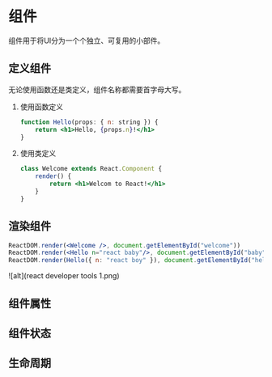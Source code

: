 # 组件

组件用于将UI分为一个个独立、可复用的小部件。

## 定义组件

无论使用函数还是类定义，组件名称都需要首字母大写。  

1. 使用函数定义
    ```jsx
    function Hello(props: { n: string }) {
        return <h1>Hello, {props.n}!</h1>
    }
    ```
1. 使用类定义
    ```jsx
    class Welcome extends React.Component {
        render() {
            return <h1>Welcom to React!</h1>
        }
    }
    ```

## 渲染组件

```jsx
ReactDOM.render(<Welcome />, document.getElementById("welcome"))                //方式1
ReactDOM.render(<Hello n="react baby"/>, document.getElementById("baby"))       //方式2
ReactDOM.render(Hello({ n: "react boy" }), document.getElementById("hello"))    //方式3
```

![alt](react developer tools 1.png)

## 组件属性

## 组件状态

## 生命周期

